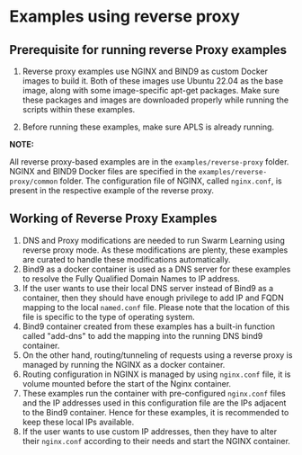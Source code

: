 # Examples using reverse proxy

## Prerequisite for running reverse Proxy examples

1.  Reverse proxy examples use NGINX and BIND9 as custom Docker images to build it. Both of these images use Ubuntu 22.04 as the base image, along with some image-specific apt-get packages. Make sure these packages and images are downloaded properly while running the scripts within these examples.

2.  Before running these examples, make sure APLS is already running.


**NOTE:**

All reverse proxy-based examples are in the `examples/reverse-proxy` folder. NGINX and BIND9 Docker files are specified in the `examples/reverse-proxy/common` folder. The configuration file of NGINX, called `nginx.conf`, is present in the respective example of the reverse proxy.


## Working of Reverse Proxy Examples  

1.  DNS and Proxy modifications are needed to run Swarm Learning using reverse proxy mode. As these modifications are plenty, these examples are curated to handle these modifications automatically.
2.  Bind9 as a docker container is used as a DNS server for these examples to resolve the Fully Qualified Domain Names to IP address.
3. If the user wants to use their local DNS server instead of Bind9 as a container, then they should have enough privilege to add IP and FQDN mapping to the local `named.conf` file. Please note that the location of this file is specific to the type of operating system.
4. Bind9 container created from these examples has a built-in function called "add-dns" to add the mapping into the running DNS bind9 container.
5. On the other hand, routing/tunneling of requests using a reverse proxy is managed by running the NGINX as a docker container.
6. Routing configuration in NGINX is managed by using `nginx.conf` file, it is volume mounted before the start of the Nginx container.
7. These examples run the container with pre-configured `nginx.conf` files and the IP addresses used in this configuration file are the IPs adjacent to the Bind9 container. Hence for these examples, it is recommended to keep these local IPs available.
8. If the user wants to use custom IP addresses, then they have to alter their `nginx.conf` according to their needs and start the NGINX container.
